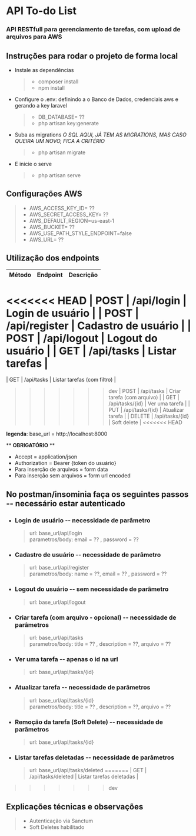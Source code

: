 # **API To-do List**
### API RESTfull para gerenciamento de tarefas, com upload de arquivos para AWS

## Instruções para rodar o projeto de forma local

- Instale as dependências
    > - composer install
    > - npm install
- Configure o .env: definindo a o Banco de Dados, credenciais aws e gerando a key laravel
    > - DB_DATABASE= ??
    > - php artisan key:generate
- Suba as migrations *O SQL AQUI, JÁ TEM AS MIGRATIONS, MAS CASO QUEIRA UM NOVO, FICA A CRITÉRIO*
    > - php artisan migrate
- E inicie o serve
    > - php artisan serve
    
## Configurações AWS

> - AWS_ACCESS_KEY_ID= ??
> - AWS_SECRET_ACCESS_KEY= ??
> - AWS_DEFAULT_REGION=us-east-1
> - AWS_BUCKET= ??
> - AWS_USE_PATH_STYLE_ENDPOINT=false
> - AWS_URL= ??



## Utilização dos endpoints

| Método | Endpoint           | Descrição                   |
| ------ | ------------------ | --------------------------- |
<<<<<<< HEAD
| POST   | /api/login         | Login de usuário            |
| POST   | /api/register      | Cadastro de usuário         |
| POST   | /api/logout        | Logout do usuário           |
| GET    | /api/tasks         | Listar tarefas              |
=======
| GET    | /api/tasks         | Listar tarefas (com filtro) |
>>>>>>> dev
| POST   | /api/tasks         | Criar tarefa (com arquivo)  |
| GET    | /api/tasks/{id}    | Ver uma tarefa              |
| PUT    | /api/tasks/{id}    | Atualizar tarefa            |
| DELETE | /api/tasks/{id}    | Soft delete                 |
<<<<<<< HEAD

__legenda__: base_url = http://localhost:8000

** **OBRIGATÓRIO** **
- Accept = application/json
- Authorization = Bearer {token do usuário}
- Para inserção de arquivos = form data
- Para inserção sem arquivos = form url encoded

## No postman/insominia faça os seguintes passos -- necessário estar autenticado
- ### Login de usuário --  necessidade de parâmetro
    > url: base_url/api/login  <br>
    > parametros/body: email = ?? , password = ??

- ### Cadastro de usuário --  necessidade de parâmetro
    > url: base_url/api/register  <br>
    > parametros/body: name = ??, email = ?? , password = ??

- ### Logout do usuário  -- sem necessidade de parâmetro
    > url: base_url/api/logout 

- ### Criar tarefa (com arquivo - opcional) -- necessidade de parâmetros
    > url: base_url/api/tasks <br>
    > parametros/body: title = ?? , description = ??, arquivo = ??

- ### Ver uma tarefa -- apenas o id na url
    > url: base_url/api/tasks/{id} 

- ### Atualizar tarefa -- necessidade de parâmetros
    > url: base_url/api/tasks/{id} <br>
    > parametros/body: title = ?? , description = ??, arquivo = ??

- ### Remoção da tarefa (Soft Delete) -- necessidade de parâmetros
    > url: base_url/api/tasks/{id}

- ### Listar tarefas deletadas -- necessidade de parâmetros
    > url: base_url/api/tasks/deleted
=======
| GET    | /api/tasks/deleted | Listar tarefas deletadas    |

>>>>>>> dev

## Explicações técnicas e observações
> - Autenticação via Sanctum
> - Soft Deletes habilitado